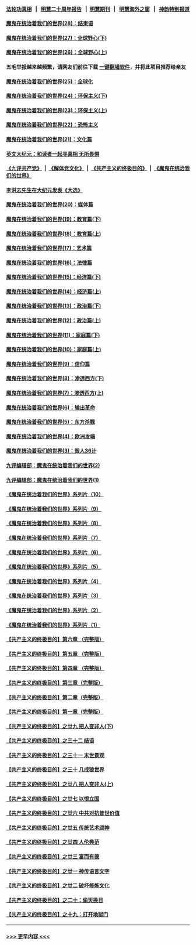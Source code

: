 #### [法轮功真相](https://github.com/gfw-breaker/truth/blob/master/README.md?t=0) &nbsp;&nbsp;|&nbsp;&nbsp; [明慧二十周年报告](https://github.com/gfw-breaker/mh-reports/blob/master/README.md?t=0) &nbsp;&nbsp;|&nbsp;&nbsp;[明慧期刊](https://github.com/gfw-breaker/mh-qikan) &nbsp;&nbsp;|&nbsp;&nbsp; [明慧海外之窗](https://github.com/gfw-breaker/mh-news/blob/master/README.md?t=0) &nbsp;&nbsp;|&nbsp;&nbsp; [神韵特别报道](https://github.com/gfw-breaker/mh-news/blob/master/shenyun.md?t=0)
#### [魔鬼在统治着我们的世界(28)：结束语](../pages/nsc422/n10936246.md?t=07151451) 
#### [魔鬼在统治着我们的世界(27)：全球野心(下)](../pages/nsc422/n10928319.md?t=07151451) 
#### [魔鬼在统治着我们的世界(26)：全球野心(上)](../pages/nsc422/n10900318.md?t=07151451) 
#### 五毛举报越来越频繁，请网友们前往下载 [一键翻墙软件](https://github.com/gfw-breaker/ssr-accounts)，并将此项目推荐给亲友
#### [魔鬼在统治着我们的世界(25)：全球化](../pages/nsc422/n10788205.md?t=07151451) 
#### [魔鬼在统治着我们的世界(24)：环保主义(下)](../pages/nsc422/n10695307.md?t=07151451) 
#### [魔鬼在统治着我们的世界(23)：环保主义(上)](../pages/nsc422/n10688613.md?t=07151451) 
#### [魔鬼在统治着我们的世界(22)：恐怖主义](../pages/nsc422/n10614727.md?t=07151451) 
#### [魔鬼在统治着我们的世界(21)：文化篇](../pages/nsc422/n10597706.md?t=07151451) 
#### [英文大纪元：和读者一起寻真相 无所畏惧](../pages/nsc422/n12542027.md?t=07151451) 
#### [《九评共产党》](https://github.com/begood0513/9ping.md/blob/master/README.md) &nbsp;|&nbsp; [《解体党文化》](../../../../jtdwh.md/blob/master/README.md)  &nbsp;|&nbsp; [《共产主义的终极目的》](../../../../gczydzjmd.md/blob/master/README.md) &nbsp;|&nbsp; [《魔鬼在统治我们的世界》](../../../../mgztzwmdsj.md/blob/master/README.md) 
#### [李洪志先生在大纪元发表《大选》](../pages/nsc422/n12534746.md?t=07151451) 
#### [魔鬼在统治着我们的世界(20)：媒体篇](../pages/nsc422/n10586579.md?t=07151451) 
#### [魔鬼在统治着我们的世界(19)：教育篇(下)](../pages/nsc422/n10564808.md?t=07151451) 
#### [魔鬼在统治着我们的世界(18)：教育篇(上)](../pages/nsc422/n10526970.md?t=07151451) 
#### [魔鬼在统治着我们的世界(17)：艺术篇](../pages/nsc422/n10499093.md?t=07151451) 
#### [魔鬼在统治着我们的世界(16)：法律篇](../pages/nsc422/n10485969.md?t=07151451) 
#### [魔鬼在统治着我们的世界(15)：经济篇(下)](../pages/nsc422/n10469975.md?t=07151451) 
#### [魔鬼在统治着我们的世界(14)：经济篇(上)](../pages/nsc422/n10457370.md?t=07151451) 
#### [魔鬼在统治着我们的世界(13)：政治篇(下)](../pages/nsc422/n10448270.md?t=07151451) 
#### [魔鬼在统治着我们的世界(12)：政治篇(上)](../pages/nsc422/n10444576.md?t=07151451) 
#### [魔鬼在统治着我们的世界(11)：家庭篇(下)](../pages/nsc422/n10440961.md?t=07151451) 
#### [魔鬼在统治着我们的世界(10)：家庭篇(上)](../pages/nsc422/n10435448.md?t=07151451) 
#### [魔鬼在统治着我们的世界(9)：信仰篇](../pages/nsc422/n10432159.md?t=07151451) 
#### [魔鬼在统治着我们的世界(8)：渗透西方(下)](../pages/nsc422/n10429603.md?t=07151451) 
#### [魔鬼在统治着我们的世界(7)：渗透西方(上)](../pages/nsc422/n10426013.md?t=07151451) 
#### [魔鬼在统治着我们的世界(6)：输出革命](../pages/nsc422/n10421536.md?t=07151451) 
#### [魔鬼在统治着我们的世界(5)：东方杀戮](../pages/nsc422/n10417707.md?t=07151451) 
#### [魔鬼在统治着我们的世界(4)：欧洲发端](../pages/nsc422/n10414890.md?t=07151451) 
#### [魔鬼在统治着我们的世界(3)：毁人36计](../pages/nsc422/n10411583.md?t=07151451) 
#### [九评编辑部：魔鬼在统治着我们的世界(2)](../pages/nsc422/n10410036.md?t=07151451) 
#### [九评编辑部：魔鬼在统治着我们的世界(1)](../pages/nsc422/n10406825.md?t=07151451) 
#### [《魔鬼在统治着我们的世界》系列片（10）](../pages/nsc422/n12292670.md?t=07151451) 
#### [《魔鬼在统治着我们的世界》系列片（9）](../pages/nsc422/n12290859.md?t=07151451) 
#### [《魔鬼在统治着我们的世界》系列片（8）](../pages/nsc422/n12287445.md?t=07151451) 
#### [《魔鬼在统治着我们的世界》系列片（7）](../pages/nsc422/n12283425.md?t=07151451) 
#### [《魔鬼在统治着我们的世界》系列片（6）](../pages/nsc422/n12282314.md?t=07151451) 
#### [《魔鬼在统治着我们的世界》系列片（5）](../pages/nsc422/n12281419.md?t=07151451) 
#### [《魔鬼在统治着我们的世界》系列片（4）](../pages/nsc422/n12274024.md?t=07151451) 
#### [《魔鬼在统治着我们的世界》系列片（3）](../pages/nsc422/n12271322.md?t=07151451) 
#### [《魔鬼在统治着我们的世界》系列片（2）](../pages/nsc422/n12269049.md?t=07151451) 
#### [《魔鬼在统治着我们的世界》系列片（1）](../pages/nsc422/n12267575.md?t=07151451) 
#### [【共产主义的终极目的】第六章 （完整版）](../pages/nsc422/n11428913.md?t=07151451) 
#### [【共产主义的终极目的】第五章 （完整版）](../pages/nsc422/n11428912.md?t=07151451) 
#### [【共产主义的终极目的】第四章 （完整版）](../pages/nsc422/n11428907.md?t=07151451) 
#### [【共产主义的终极目的】第三章（完整版）](../pages/nsc422/n11428848.md?t=07151451) 
#### [【共产主义的终极目的】第二章（完整版）](../pages/nsc422/n11428831.md?t=07151451) 
#### [【共产主义的终极目的】第一章（完整版）](../pages/nsc422/n11417651.md?t=07151451) 
#### [【共产主义的终极目的】之廿九 把人变非人(下)](../pages/nsc422/n11344140.md?t=07151451) 
#### [【共产主义的终极目的】之三十二 结语](../pages/nsc422/n11360535.md?t=07151451) 
#### [【共产主义的终极目的】之三十一 末世景观](../pages/nsc422/n11351129.md?t=07151451) 
#### [【共产主义的终极目的】之三十 几成狼世界](../pages/nsc422/n11348280.md?t=07151451) 
#### [【共产主义的终极目的】之廿八 把人变非人(上)](../pages/nsc422/n11340492.md?t=07151451) 
#### [【共产主义的终极目的】之廿七 以恨立国](../pages/nsc422/n11336944.md?t=07151451) 
#### [【共产主义的终极目的】之廿六 中共对抗普世价值](../pages/nsc422/n11324785.md?t=07151451) 
#### [【共产主义的终极目的】之廿五 传统艺术颂神](../pages/nsc422/n11296396.md?t=07151451) 
#### [【共产主义的终极目的】之廿四 人伦典范](../pages/nsc422/n11296397.md?t=07151451) 
#### [【共产主义的终极目的】之廿三 富而有德](../pages/nsc422/n11283598.md?t=07151451) 
#### [【共产主义的终极目的】之廿一 神传语言文字](../pages/nsc422/n11263265.md?t=07151451) 
#### [【共产主义的终极目的】之廿二 破坏修炼文化](../pages/nsc422/n11245728.md?t=07151451) 
#### [【共产主义的终极目的】之二十：偷天换日](../pages/nsc422/n11238846.md?t=07151451) 
#### [【共产主义的终极目的】之十九：打开地狱门](../pages/nsc422/n11206376.md?t=07151451) 

----
#### [ >>> 更早内容 <<< ](../indexes/nsc422-earlier.md)
